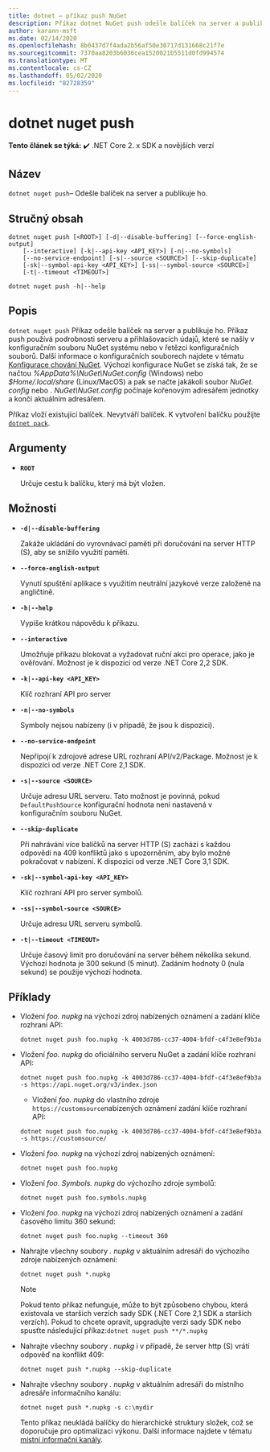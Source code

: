 ```yaml
---
title: dotnet – příkaz push NuGet
description: Příkaz dotnet NuGet push odešle balíček na server a publikuje ho.
author: karann-msft
ms.date: 02/14/2020
ms.openlocfilehash: 8b0437d7f4ada2b56af50e30717d131668c21f7e
ms.sourcegitcommit: 7370aa8203b6036cea1520021b5511d0fd994574
ms.translationtype: MT
ms.contentlocale: cs-CZ
ms.lasthandoff: 05/02/2020
ms.locfileid: "82728359"
---
```

# <a name="dotnet-nuget-push"></a>dotnet nuget push

**Tento článek se týká:** ✔️ .NET Core 2. x SDK a novějších verzí

## <a name="name"></a>Název

`dotnet nuget push`– Odešle balíček na server a publikuje ho.

## <a name="synopsis"></a>Stručný obsah

```dotnetcli
dotnet nuget push [<ROOT>] [-d|--disable-buffering] [--force-english-output]
    [--interactive] [-k|--api-key <API_KEY>] [-n|--no-symbols]
    [--no-service-endpoint] [-s|--source <SOURCE>] [--skip-duplicate]
    [-sk|--symbol-api-key <API_KEY>] [-ss|--symbol-source <SOURCE>]
    [-t|--timeout <TIMEOUT>]

dotnet nuget push -h|--help
```

## <a name="description"></a>Popis

`dotnet nuget push` Příkaz odešle balíček na server a publikuje ho. Příkaz push používá podrobnosti serveru a přihlašovacích údajů, které se našly v konfiguračním souboru NuGet systému nebo v řetězci konfiguračních souborů. Další informace o konfiguračních souborech najdete v tématu [Konfigurace chování NuGet](/nuget/consume-packages/configuring-nuget-behavior). Výchozí konfigurace NuGet se získá tak, že se načtou *%AppData%\NuGet\NuGet.config* (Windows) nebo *$Home/.local/share* (Linux/MacOS) a pak se načte jakákoli soubor *NuGet. config* nebo *. NuGet\NuGet.config* počínaje kořenovým adresářem jednotky a končí aktuálním adresářem.

Příkaz vloží existující balíček. Nevytváří balíček. K vytvoření balíčku použijte [`dotnet pack`](dotnet-pack.md).

## <a name="arguments"></a>Argumenty

- **`ROOT`**

  Určuje cestu k balíčku, který má být vložen.

## <a name="options"></a>Možnosti

- **`-d|--disable-buffering`**

  Zakáže ukládání do vyrovnávací paměti při doručování na server HTTP (S), aby se snížilo využití paměti.

- **`--force-english-output`**

  Vynutí spuštění aplikace s využitím neutrální jazykové verze založené na angličtině.

- **`-h|--help`**

  Vypíše krátkou nápovědu k příkazu.

- **`--interactive`**

  Umožňuje příkazu blokovat a vyžadovat ruční akci pro operace, jako je ověřování. Možnost je k dispozici od verze .NET Core 2,2 SDK.

- **`-k|--api-key <API_KEY>`**

  Klíč rozhraní API pro server

- **`-n|--no-symbols`**

  Symboly nejsou nabízeny (i v případě, že jsou k dispozici).

- **`--no-service-endpoint`**

  Nepřipojí k zdrojové adrese URL rozhraní API/v2/Package. Možnost je k dispozici od verze .NET Core 2,1 SDK.

- **`-s|--source <SOURCE>`**

  Určuje adresu URL serveru. Tato možnost je povinná, pokud `DefaultPushSource` konfigurační hodnota není nastavená v konfiguračním souboru NuGet.

- **`--skip-duplicate`**

  Při nahrávání více balíčků na server HTTP (S) zachází s každou odpovědí na 409 konfliktů jako s upozorněním, aby bylo možné pokračovat v nabízení. K dispozici od verze .NET Core 3,1 SDK.

- **`-sk|--symbol-api-key <API_KEY>`**

  Klíč rozhraní API pro server symbolů.

- **`-ss|--symbol-source <SOURCE>`**

  Určuje adresu URL serveru symbolů.

- **`-t|--timeout <TIMEOUT>`**

  Určuje časový limit pro doručování na server během několika sekund. Výchozí hodnota je 300 sekund (5 minut). Zadáním hodnoty 0 (nula sekund) se použije výchozí hodnota.

## <a name="examples"></a>Příklady

- Vložení *foo. nupkg* na výchozí zdroj nabízených oznámení a zadání klíče rozhraní API:

  ```dotnetcli
  dotnet nuget push foo.nupkg -k 4003d786-cc37-4004-bfdf-c4f3e8ef9b3a
  ```

- Vložení *foo. nupkg* do oficiálního serveru NuGet a zadání klíče rozhraní API:

  ```dotnetcli
  dotnet nuget push foo.nupkg -k 4003d786-cc37-4004-bfdf-c4f3e8ef9b3a -s https://api.nuget.org/v3/index.json
  ```
  
  * Vložení *foo. nupkg* do vlastního zdroje `https://customsource`nabízených oznámení zadání klíče rozhraní API:

  ```dotnetcli
  dotnet nuget push foo.nupkg -k 4003d786-cc37-4004-bfdf-c4f3e8ef9b3a -s https://customsource/
  ```

- Vložení *foo. nupkg* na výchozí zdroj nabízených oznámení:

  ```dotnetcli
  dotnet nuget push foo.nupkg
  ```

- Vložení *foo. Symbols. nupkg* do výchozího zdroje symbolů:

  ```dotnetcli
  dotnet nuget push foo.symbols.nupkg
  ```

- Vložení *foo. nupkg* na výchozí zdroj nabízených oznámení a zadání časového limitu 360 sekund:

  ```dotnetcli
  dotnet nuget push foo.nupkg --timeout 360
  ```

- Nahrajte všechny soubory *. nupkg* v aktuálním adresáři do výchozího zdroje nabízených oznámení:

  ```dotnetcli
  dotnet nuget push *.nupkg
  ```

  > [!NOTE]
  > Pokud tento příkaz nefunguje, může to být způsobeno chybou, která existovala ve starších verzích sady SDK (.NET Core 2,1 SDK a starších verzích).
  > Pokud to chcete opravit, upgradujte verzi sady SDK nebo spusťte následující příkaz:`dotnet nuget push **/*.nupkg`

- Nahrajte všechny soubory *. nupkg* i v případě, že server http (S) vrátí odpověď na konflikt 409:

  ```dotnetcli
  dotnet nuget push *.nupkg --skip-duplicate
  ```

- Nahrajte všechny soubory *. nupkg* v aktuálním adresáři do místního adresáře informačního kanálu:

  ```dotnetcli
  dotnet nuget push *.nupkg -s c:\mydir
  ```

  Tento příkaz neukládá balíčky do hierarchické struktury složek, což se doporučuje pro optimalizaci výkonu. Další informace najdete v tématu [místní informační kanály](//nuget/hosting-packages/local-feeds).
  